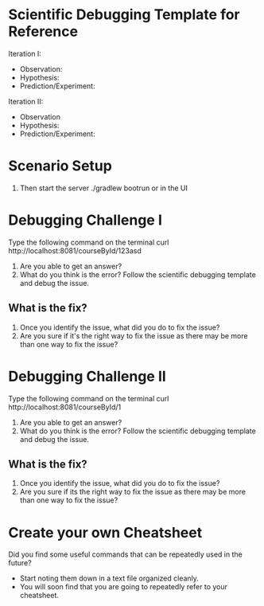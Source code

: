 # Scientific Debugging Template for Reference
Iteration I:
- Observation:
- Hypothesis:
- Prediction/Experiment:

Iteration II:
- Observation
- Hypothesis:
- Prediction/Experiment:

# Scenario Setup
1. Then start the server
./gradlew bootrun or in the UI

# Debugging Challenge I
Type the following command on the terminal
curl http://localhost:8081/courseById/123asd

1. Are you able to get an answer?
2. What do you think is the error?
Follow the scientific debugging template and debug the issue.

## What is the fix?
1. Once you identify the issue, what did you do to fix the issue?
2. Are you sure if it's the right way to fix the issue as there may be more than one way to fix the issue?

# Debugging Challenge II
Type the following command on the terminal
curl http://localhost:8081/courseById/1

1. Are you able to get an answer?
2. What do you think is the error?
   Follow the scientific debugging template and debug the issue.

## What is the fix?
1. Once you identify the issue, what did you do to fix the issue?
2. Are you sure if its the right way to fix the issue as there may be more than one way to fix the issue?

# Create your own Cheatsheet
Did you find some useful commands that can be repeatedly used in the future?
- Start noting them down in a text file organized cleanly.
- You will soon find that you are going to repeatedly refer to your cheatsheet.